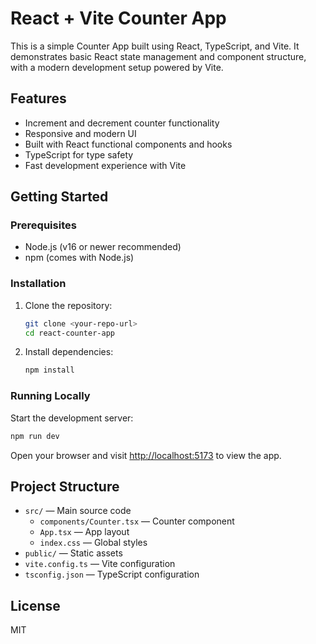 # React + Vite Counter App

This is a simple Counter App built using React, TypeScript, and Vite. It demonstrates basic React state management and component structure, with a modern development setup powered by Vite.

## Features
- Increment and decrement counter functionality
- Responsive and modern UI
- Built with React functional components and hooks
- TypeScript for type safety
- Fast development experience with Vite

## Getting Started

### Prerequisites
- Node.js (v16 or newer recommended)
- npm (comes with Node.js)

### Installation

1. Clone the repository:
   ```bash
   git clone <your-repo-url>
   cd react-counter-app
   ```
2. Install dependencies:
   ```bash
   npm install
   ```

### Running Locally

Start the development server:
```bash
npm run dev
```

Open your browser and visit [http://localhost:5173](http://localhost:5173) to view the app.

## Project Structure
- `src/` — Main source code
  - `components/Counter.tsx` — Counter component
  - `App.tsx` — App layout
  - `index.css` — Global styles
- `public/` — Static assets
- `vite.config.ts` — Vite configuration
- `tsconfig.json` — TypeScript configuration

## License
MIT
